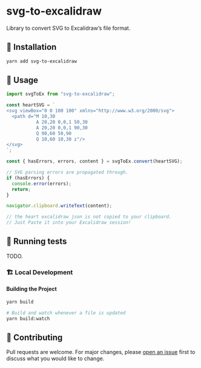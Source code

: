 # svg-to-excalidraw

Library to convert SVG to Excalidraw’s file format.

## :floppy_disk: Installation

```bash
yarn add svg-to-excalidraw
```

## :beginner: Usage

```typescript
import svgToEx from "svg-to-excalidraw";

const heartSVG = `
<svg viewBox="0 0 100 100" xmlns="http://www.w3.org/2000/svg">
  <path d="M 10,30
           A 20,20 0,0,1 50,30
           A 20,20 0,0,1 90,30
           Q 90,60 50,90
           Q 10,60 10,30 z"/>
</svg>
`;

const { hasErrors, errors, content } = svgToEx.convert(heartSVG);

// SVG parsing errors are propagated through.
if (hasErrors) {
  console.error(errors);
  return;
}

navigator.clipboard.writeText(content);

// the heart excalidraw json is not copied to your clipboard.
// Just Paste it into your Excalidraw session!
```

## :game_die: Running tests

TODO.

### :building_construction: Local Development

#### Building the Project

```bash
yarn build

# Build and watch whenever a file is updated
yarn build:watch
```

## :busts_in_silhouette: Contributing

Pull requests are welcome. For major changes, please [open an issue](https://github.com/excalidraw/svg-to-excalidraw/issues) first to discuss what you would like to change.
